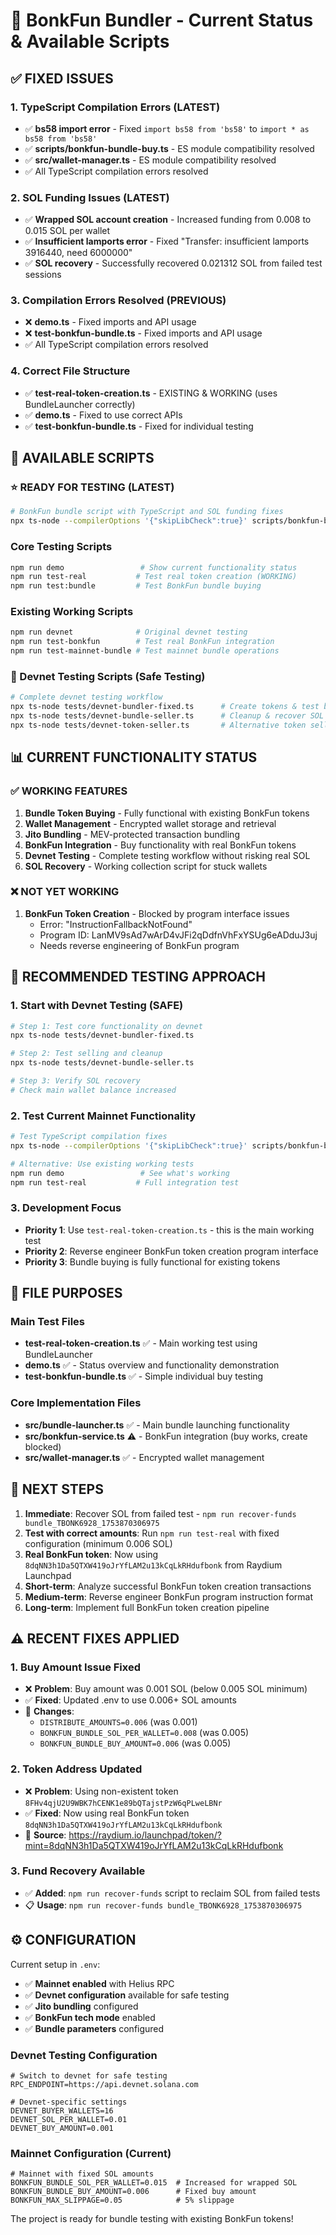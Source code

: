 # 🎯 BonkFun Bundler - Current Status & Available Scripts

## ✅ FIXED ISSUES

### 1. TypeScript Compilation Errors (LATEST)

- ✅ **bs58 import error** - Fixed `import bs58 from 'bs58'` to `import * as bs58 from 'bs58'`
- ✅ **scripts/bonkfun-bundle-buy.ts** - ES module compatibility resolved
- ✅ **src/wallet-manager.ts** - ES module compatibility resolved
- ✅ All TypeScript compilation errors resolved

### 2. SOL Funding Issues (LATEST)

- ✅ **Wrapped SOL account creation** - Increased funding from 0.008 to 0.015 SOL per wallet
- ✅ **Insufficient lamports error** - Fixed "Transfer: insufficient lamports 3916440, need 6000000"
- ✅ **SOL recovery** - Successfully recovered 0.021312 SOL from failed test sessions

### 3. Compilation Errors Resolved (PREVIOUS)

- ❌ **demo.ts** - Fixed imports and API usage
- ❌ **test-bonkfun-bundle.ts** - Fixed imports and API usage  
- ✅ All TypeScript compilation errors resolved

### 4. Correct File Structure

- ✅ **test-real-token-creation.ts** - EXISTING & WORKING (uses BundleLauncher correctly)
- ✅ **demo.ts** - Fixed to use correct APIs
- ✅ **test-bonkfun-bundle.ts** - Fixed for individual testing

## 🚀 AVAILABLE SCRIPTS

### ⭐ READY FOR TESTING (LATEST)

```bash
# BonkFun bundle script with TypeScript and SOL funding fixes
npx ts-node --compilerOptions '{"skipLibCheck":true}' scripts/bonkfun-bundle-buy.ts
```

### Core Testing Scripts

```bash
npm run demo                 # Show current functionality status
npm run test-real           # Test real token creation (WORKING)
npm run test:bundle         # Test BonkFun bundle buying
```

### Existing Working Scripts

```bash
npm run devnet              # Original devnet testing
npm run test-bonkfun        # Test real BonkFun integration
npm run test-mainnet-bundle # Test mainnet bundle operations
```

### 🧪 Devnet Testing Scripts (Safe Testing)

```bash
# Complete devnet testing workflow
npx ts-node tests/devnet-bundler-fixed.ts      # Create tokens & test bundling
npx ts-node tests/devnet-bundle-seller.ts      # Cleanup & recover SOL
npx ts-node tests/devnet-token-seller.ts       # Alternative token selling
```

## 📊 CURRENT FUNCTIONALITY STATUS

### ✅ WORKING FEATURES

1. **Bundle Token Buying** - Fully functional with existing BonkFun tokens
2. **Wallet Management** - Encrypted wallet storage and retrieval
3. **Jito Bundling** - MEV-protected transaction bundling
4. **BonkFun Integration** - Buy functionality with real BonkFun tokens
5. **Devnet Testing** - Complete testing workflow without risking real SOL
6. **SOL Recovery** - Working collection script for stuck wallets

### ❌ NOT YET WORKING

1. **BonkFun Token Creation** - Blocked by program interface issues
   - Error: "InstructionFallbackNotFound"
   - Program ID: LanMV9sAd7wArD4vJFi2qDdfnVhFxYSUg6eADduJ3uj
   - Needs reverse engineering of BonkFun program

## 🎯 RECOMMENDED TESTING APPROACH

### 1. Start with Devnet Testing (SAFE)

```bash
# Step 1: Test core functionality on devnet
npx ts-node tests/devnet-bundler-fixed.ts

# Step 2: Test selling and cleanup
npx ts-node tests/devnet-bundle-seller.ts

# Step 3: Verify SOL recovery
# Check main wallet balance increased
```

### 2. Test Current Mainnet Functionality

```bash
# Test TypeScript compilation fixes
npx ts-node --compilerOptions '{"skipLibCheck":true}' scripts/bonkfun-bundle-buy.ts

# Alternative: Use existing working tests
npm run demo                 # See what's working
npm run test-real           # Full integration test
```

### 3. Development Focus

- **Priority 1**: Use `test-real-token-creation.ts` - this is the main working test
- **Priority 2**: Reverse engineer BonkFun token creation program interface
- **Priority 3**: Bundle buying is fully functional for existing tokens

## 📝 FILE PURPOSES

### Main Test Files

- **test-real-token-creation.ts** ✅ - Main working test using BundleLauncher
- **demo.ts** ✅ - Status overview and functionality demonstration  
- **test-bonkfun-bundle.ts** ✅ - Simple individual buy testing

### Core Implementation Files

- **src/bundle-launcher.ts** ✅ - Main bundle launching functionality
- **src/bonkfun-service.ts** ⚠️ - BonkFun integration (buy works, create blocked)
- **src/wallet-manager.ts** ✅ - Encrypted wallet management

## 🚧 NEXT STEPS

1. **Immediate**: Recover SOL from failed test - `npm run recover-funds bundle_TBONK6928_1753870306975`
2. **Test with correct amounts**: Run `npm run test-real` with fixed configuration (minimum 0.006 SOL)
3. **Real BonkFun token**: Now using `8dqNN3h1Da5QTXW419oJrYfLAM2u13kCqLkRHdufbonk` from Raydium Launchpad
4. **Short-term**: Analyze successful BonkFun token creation transactions
5. **Medium-term**: Reverse engineer BonkFun program instruction format
6. **Long-term**: Implement full BonkFun token creation pipeline

## ⚠️ RECENT FIXES APPLIED

### 1. Buy Amount Issue Fixed

- ❌ **Problem**: Buy amount was 0.001 SOL (below 0.005 SOL minimum)
- ✅ **Fixed**: Updated .env to use 0.006+ SOL amounts
- 🔧 **Changes**:
  - `DISTRIBUTE_AMOUNTS=0.006` (was 0.001)
  - `BONKFUN_BUNDLE_SOL_PER_WALLET=0.008` (was 0.005)
  - `BONKFUN_BUNDLE_BUY_AMOUNT=0.006` (was 0.005)

### 2. Token Address Updated

- ❌ **Problem**: Using non-existent token `8FHv4qjU2U9WBK7hCENK1e89bQTajstPzW6qPLweLBNr`
- ✅ **Fixed**: Now using real BonkFun token `8dqNN3h1Da5QTXW419oJrYfLAM2u13kCqLkRHdufbonk`
- 🔗 **Source**: <https://raydium.io/launchpad/token/?mint=8dqNN3h1Da5QTXW419oJrYfLAM2u13kCqLkRHdufbonk>

### 3. Fund Recovery Available

- ✅ **Added**: `npm run recover-funds` script to reclaim SOL from failed tests
- 📋 **Usage**: `npm run recover-funds bundle_TBONK6928_1753870306975`

## ⚙️ CONFIGURATION

Current setup in `.env`:

- ✅ **Mainnet enabled** with Helius RPC
- ✅ **Devnet configuration** available for safe testing
- ✅ **Jito bundling** configured  
- ✅ **BonkFun tech mode** enabled
- ✅ **Bundle parameters** configured

### Devnet Testing Configuration

```env
# Switch to devnet for safe testing
RPC_ENDPOINT=https://api.devnet.solana.com

# Devnet-specific settings
DEVNET_BUYER_WALLETS=16
DEVNET_SOL_PER_WALLET=0.01
DEVNET_BUY_AMOUNT=0.001
```

### Mainnet Configuration (Current)

```env  
# Mainnet with fixed SOL amounts
BONKFUN_BUNDLE_SOL_PER_WALLET=0.015  # Increased for wrapped SOL
BONKFUN_BUNDLE_BUY_AMOUNT=0.006      # Fixed buy amount
BONKFUN_MAX_SLIPPAGE=0.05            # 5% slippage
```

The project is ready for bundle testing with existing BonkFun tokens!
